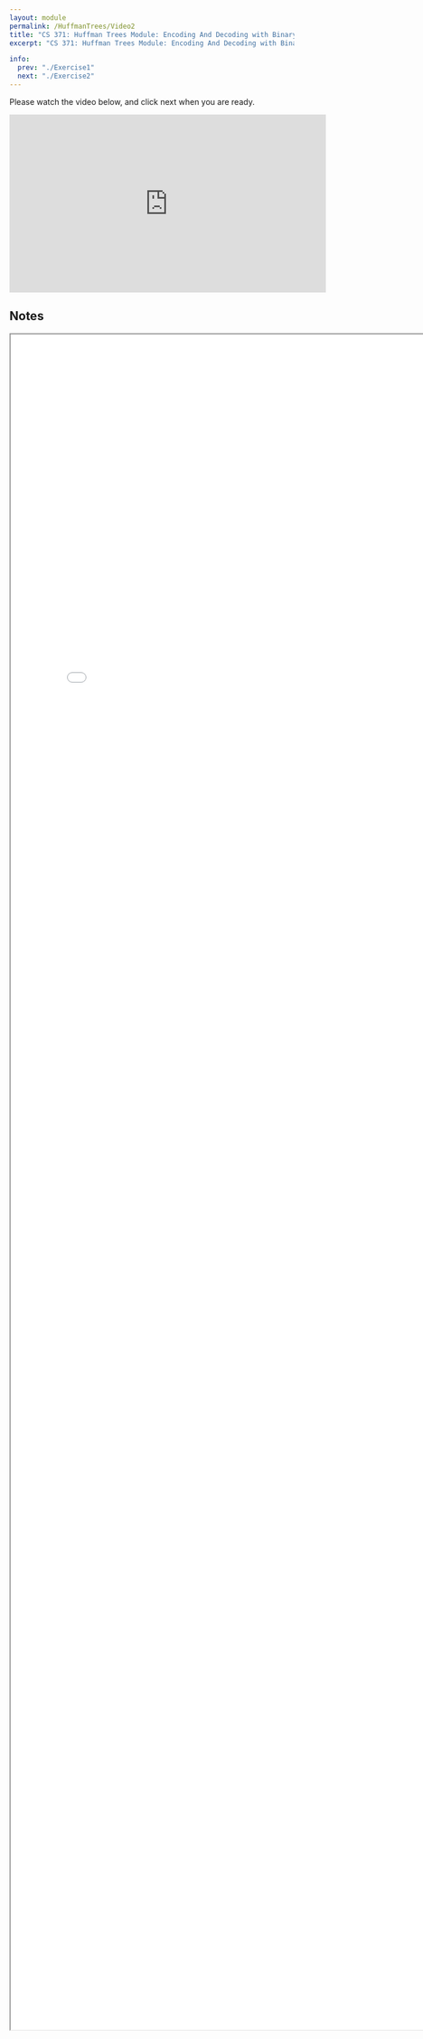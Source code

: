 ```yaml
---
layout: module
permalink: /HuffmanTrees/Video2
title: "CS 371: Huffman Trees Module: Encoding And Decoding with Binary Codebook Trees"
excerpt: "CS 371: Huffman Trees Module: Encoding And Decoding with Binary Codebook Trees"

info:
  prev: "./Exercise1"
  next: "./Exercise2"
---
```


Please watch the video below, and click next when you are ready.

<iframe width="560" height="315" src="https://www.youtube.com/embed/wyg5lbVnt94" title="YouTube video player" frameborder="0" allow="accelerometer; autoplay; clipboard-write; encrypted-media; gyroscope; picture-in-picture" allowfullscreen></iframe>

<h2>Notes</h2>

<iframe src = "../images/HuffmanTrees/BCBTrees_Encode.html" width="800" height="3000"></iframe>